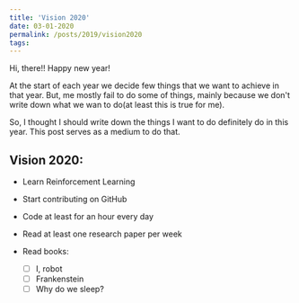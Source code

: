 ```yaml
---
title: 'Vision 2020'
date: 03-01-2020
permalink: /posts/2019/vision2020
tags:
---
```


Hi, there!! Happy new year!


At the start of each year we decide few things that we want to achieve in that year. But, me mostly fail to do some of things, mainly because we don't write down what we wan to do(at least this is true for me).

So, I thought I should write down the things I want to do definitely do in this year. This post serves as a medium to do that.


## Vision 2020:

- Learn Reinforcement Learning
- Start contributing on GitHub
- Code at least for an hour every day
- Read at least one research paper per week

- Read books:

  - [ ] I, robot
  - [ ] Frankenstein
  - [ ] Why do we sleep?